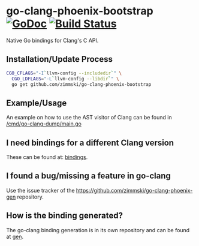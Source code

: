 # go-clang-phoenix-bootstrap [![GoDoc](https://godoc.org/github.com/zimmski/go-clang-phoenix-bootstrap?status.png)](https://godoc.org/github.com/zimmski/go-clang-phoenix-bootstrap) [![Build Status](https://travis-ci.org/zimmski/go-clang-phoenix-bootstrap.svg?branch=master)](https://travis-ci.org/zimmski/go-clang-phoenix-bootstrap) 

Native Go bindings for Clang's C API.

## Installation/Update Process

```bash
CGO_CFLAGS="-I`llvm-config --includedir`" \
  CGO_LDFLAGS="-L`llvm-config --libdir`" \
  go get github.com/zimmski/go-clang-phoenix-bootstrap
```

## Example/Usage

An example on how to use the AST visitor of Clang can be found in [/cmd/go-clang-dump/main.go](/cmd/go-clang-dump/main.go)

## I need bindings for a different Clang version

These can be found at: [bindings](https://github.com/zimmski/go-clang-phoenix-gen#where-are-the-bindings).

## I found a bug/missing a feature in go-clang

Use the issue tracker of the https://github.com/zimmski/go-clang-phoenix-gen repository.

## How is the binding generated?

The go-clang binding generation is in its own repository and can be found at [gen](https://github.com/zimmski/go-clang-phoenix-gen).
